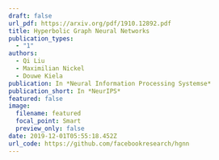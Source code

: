 ```yaml
---
draft: false
url_pdf: https://arxiv.org/pdf/1910.12892.pdf
title: Hyperbolic Graph Neural Networks
publication_types:
  - "1"
authors:
  - Qi Liu
  - Maximilian Nickel
  - Douwe Kiela
publication: In *Neural Information Processing Systemse*
publication_short: In *NeurIPS*
featured: false
image:
  filename: featured
  focal_point: Smart
  preview_only: false
date: 2019-12-01T05:55:18.452Z
url_code: https://github.com/facebookresearch/hgnn
---
```

